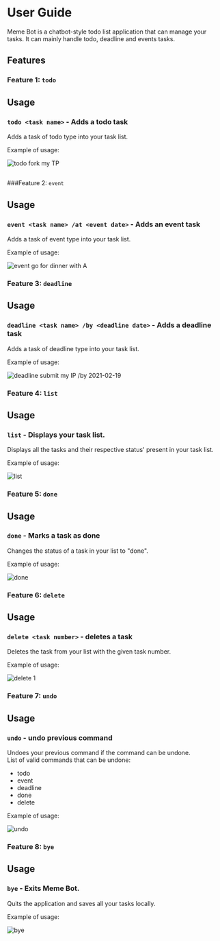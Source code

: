 # User Guide
Meme Bot is a chatbot-style todo list application that can manage your 
tasks. It can mainly handle todo, deadline and events tasks.
## Features 

### Feature 1: `todo`

## Usage

### `todo <task name>` - Adds a todo task

Adds a task of todo type into your task list.

Example of usage: 

![todo fork my TP](./todo.png "todo command usage")
##
###Feature 2: `event`

## Usage

### `event <task name> /at <event date>` - Adds an event task

Adds a task of event type into your task list.

Example of usage: 

![event go for dinner with A](./event.png "event command usage")

### Feature 3: `deadline`

## Usage

### `deadline <task name> /by <deadline date>` - Adds a deadline task

Adds a task of deadline type into your task list.

Example of usage: 

![deadline submit my IP /by 2021-02-19](./deadline.png "deadline command usage")

### Feature 4: `list`

## Usage

### `list` - Displays your task list.

Displays all the tasks and their respective status' present in your task list.

Example of usage: 

![list](./list.png "list command usage")

### Feature 5: `done`

## Usage

### `done` - Marks a task as done

Changes the status of a task in your list to "done".

Example of usage: 

![done](./done.png "done command usage")

### Feature 6: `delete`

## Usage

### `delete <task number>` - deletes a task

Deletes the task from your list with the given task number.

Example of usage: 

![delete 1](./delete.png "delete command usage")

### Feature 7: `undo`

## Usage

### `undo` - undo previous command

Undoes your previous command if the command can be undone.<br>
List of valid commands that can be undone:
* todo 
* event
* deadline 
* done
* delete

Example of usage: 

![undo](./undo.png "undo command usage")

### Feature 8: `bye`

## Usage

### `bye` - Exits Meme Bot.

Quits the application and saves all your tasks locally.

Example of usage: 

![bye](./bye.png "bye command usage")



